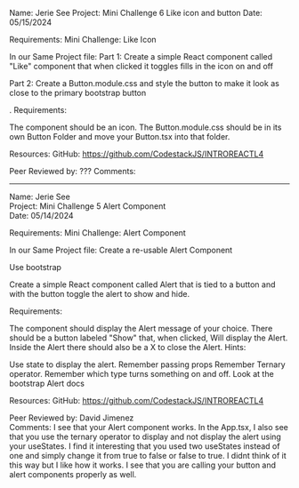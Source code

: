 Name: Jerie See
Project: Mini Challenge 6 Like icon and button
Date: 05/15/2024

Requirements: Mini Challenge: Like Icon

In our Same Project file: 
Part 1: Create a simple React component called "Like"  component that when clicked it toggles fills in the icon on and off 

Part 2: Create a Button.module.css and style the button to make it look as close to the primary bootstrap button 

. Requirements:

The component should be an icon.
The Button.module.css should be in its own Button Folder and move your Button.tsx into that folder.

Resources: GitHub: https://github.com/CodestackJS/INTROREACTL4

Peer Reviewed by: ???
Comments:


________________________________________________________

Name: Jerie See  <br>
Project: Mini Challenge 5 Alert Component  <br>
Date: 05/14/2024  <br>

Requirements: Mini Challenge: Alert Component  <br>

In our Same Project file: Create a re-usable Alert Component

Use bootstrap

Create a simple React component called Alert that is tied to a button and with the button toggle the alert to show and hide.  <br>

Requirements:

The component should display the Alert message of your choice. There should be a button labeled "Show" that, when clicked, Will display the Alert. Inside the Alert there should also be a X to close the Alert. Hints:

Use state to display the alert. Remember passing props Remember Ternary operator. Remember which type turns something on and off. Look at the bootstrap Alert docs

Resources:
GitHub: https://github.com/CodestackJS/INTROREACTL4

Peer Reviewed by: David Jimenez <br>
Comments:
I see that your Alert component works. In the App.tsx, I also see that you use the ternary operator to display and not display the alert using your useStates.  I find it interesting that you used two useStates instead of one and simply change it from true to false or false to true.  I didnt  think of it this way but I like how it works.  I see that you are calling your button and alert components properly as well.

